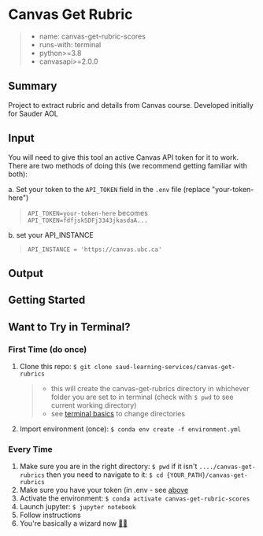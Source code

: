 # Canvas Get Rubric

> - name: canvas-get-rubric-scores
> - runs-with: terminal
> - python>=3.8
> - canvasapi>=2.0.0

## Summary

Project to extract rubric and details from Canvas course. Developed initially for Sauder AOL

## Input

You will need to give this tool an active Canvas API token for it to work. There are two methods of doing this (we recommend getting familiar with both):

a. Set your token to the `API_TOKEN` field in the `.env` file (replace "your-token-here")

> `API_TOKEN=your-token-here`
> becomes
> `API_TOKEN=fdfjskSDFj3343jkasdaA...`

b. set your API_INSTANCE 
> `API_INSTANCE = 'https://canvas.ubc.ca'`

## Output

## Getting Started

## Want to Try in Terminal?

### First Time (do once)

1. Clone this repo: `$ git clone saud-learning-services/canvas-get-rubrics`
   > - this will create the canvas-get-rubrics directory in whichever folder you are set to in terminal (check with `$ pwd` to see current working directory)
   > - see [terminal basics](https://github.com/saud-learning-services/instructions-and-other-templates/blob/main/docs/terminal-basics.md) to change directories
2. Import environment (once): `$ conda env create -f environment.yml`

### Every Time

1. Make sure you are in the right directory: `$ pwd` if it isn't `..../canvas-get-rubrics` then you need to navigate to it: `$ cd {YOUR_PATH}/canvas-get-rubrics`
2. Make sure you have your token (in .env - see [above](#input)
3. Activate the environment: `$ conda activate canvas-get-rubric-scores`
4. Launch jupyter: `$ jupyter notebook`
5. Follow instructions
6. You're basically a wizard now [🧙‍♀️](https://tenor.com/bo4Bs.gif)
